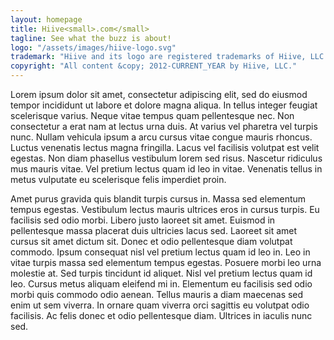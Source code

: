 ```yaml
---
layout: homepage
title: Hiive<small>.com</small>
tagline: See what the buzz is about!
logo: "/assets/images/hiive-logo.svg"
trademark: "Hiive and its logo are registered trademarks of Hiive, LLC." 
copyright: "All content &copy; 2012-CURRENT_YEAR by Hiive, LLC."
---
```


Lorem ipsum dolor sit amet, consectetur adipiscing elit, sed do eiusmod tempor incididunt ut labore et dolore magna aliqua. In tellus integer feugiat scelerisque varius. Neque vitae tempus quam pellentesque nec. Non consectetur a erat nam at lectus urna duis. At varius vel pharetra vel turpis nunc. Nullam vehicula ipsum a arcu cursus vitae congue mauris rhoncus. Luctus venenatis lectus magna fringilla. Lacus vel facilisis volutpat est velit egestas. Non diam phasellus vestibulum lorem sed risus. Nascetur ridiculus mus mauris vitae. Vel pretium lectus quam id leo in vitae. Venenatis tellus in metus vulputate eu scelerisque felis imperdiet proin.

Amet purus gravida quis blandit turpis cursus in. Massa sed elementum tempus egestas. Vestibulum lectus mauris ultrices eros in cursus turpis. Eu facilisis sed odio morbi. Libero justo laoreet sit amet. Euismod in pellentesque massa placerat duis ultricies lacus sed. Laoreet sit amet cursus sit amet dictum sit. Donec et odio pellentesque diam volutpat commodo. Ipsum consequat nisl vel pretium lectus quam id leo in. Leo in vitae turpis massa sed elementum tempus egestas. Posuere morbi leo urna molestie at. Sed turpis tincidunt id aliquet. Nisl vel pretium lectus quam id leo. Cursus metus aliquam eleifend mi in. Elementum eu facilisis sed odio morbi quis commodo odio aenean. Tellus mauris a diam maecenas sed enim ut sem viverra. In ornare quam viverra orci sagittis eu volutpat odio facilisis. Ac felis donec et odio pellentesque diam. Ultrices in iaculis nunc sed.


 
